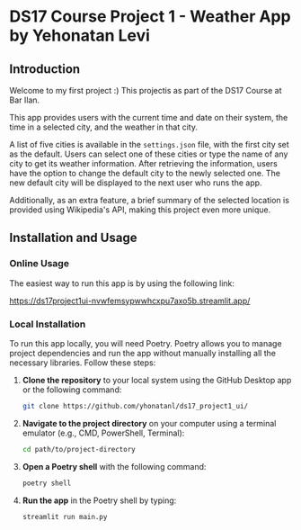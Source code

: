 # DS17 Course Project 1 - Weather App by Yehonatan Levi

## Introduction

Welcome to my first project :)
This projectis as part of the DS17 Course at Bar Ilan. 

This app provides users with the current time and date on their system, the time in a selected city, and the weather in that city.

A list of five cities is available in the `settings.json` file, with the first city set as the default. Users can select one of these cities or type the name of any city to get its weather information. After retrieving the information, users have the option to change the default city to the newly selected one. The new default city will be displayed to the next user who runs the app.

Additionally, as an extra feature, a brief summary of the selected location is provided using Wikipedia's API, making this project even more unique.

## Installation and Usage

### Online Usage

The easiest way to run this app is by using the following link:

https://ds17project1ui-nvwfemsypwwhcxpu7axo5b.streamlit.app/

### Local Installation

To run this app locally, you will need Poetry. Poetry allows you to manage project dependencies and run the app without manually installing all the necessary libraries. Follow these steps:

1. **Clone the repository** to your local system using the GitHub Desktop app or the following command:
   ```sh
   git clone https://github.com/yhonatanl/ds17_project1_ui/
2. **Navigate to the project directory** on your computer using a terminal emulator (e.g., CMD, PowerShell, Terminal):
   ```sh
   cd path/to/project-directory
3. **Open a Poetry shell** with the following command:
   ```sh
   poetry shell
4. **Run the app** in the Poetry shell by typing:
   ```sh
   streamlit run main.py

